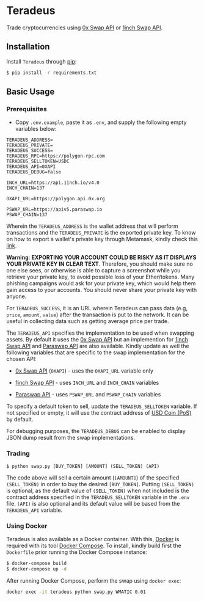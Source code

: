 # Teradeus

Trade cryptocurrencies using [0x Swap API](https://docs.0x.org/0x-api-swap/api-references) or [1inch Swap API](https://docs.1inch.io/docs/aggregation-protocol/introduction).

## Installation

Install `Teradeus` through [pip](https://pip.pypa.io/en/stable/):

``` bash
$ pip install -r requirements.txt
```

## Basic Usage

### Prerequisites

* Copy `.env.example`, paste it as `.env`, and supply the following empty variables below:

```
TERADEUS_ADDRESS=
TERADEUS_PRIVATE=
TERADEUS_SUCCESS=
TERADEUS_RPC=https://polygon-rpc.com
TERADEUS_SELLTOKEN=USDC
TERADEUS_API=0XAPI
TERADEUS_DEBUG=false

INCH_URL=https://api.1inch.io/v4.0
INCH_CHAIN=137

OXAPI_URL=https://polygon.api.0x.org

PSWAP_URL=https://apiv5.paraswap.io
PSWAP_CHAIN=137
```

Wherein the `TERADEUS_ADDRESS` is the wallet address that will perform transactions and the `TERADEUS_PRIVATE` is the exported private key. To know on how to export a wallet's private key through Metamask, kindly check this [link](https://metamask.zendesk.com/hc/en-us/articles/360015289632-How-to-Export-an-Account-Private-Key).

**Warning**: __EXPORTING YOUR ACCOUNT COULD BE RISKY AS IT DISPLAYS YOUR PRIVATE KEY IN CLEAR TEXT__. Therefore, you should make sure no one else sees, or otherwise is able to capture a screenshot while you retrieve your private key, to avoid possible loss of your Ether/tokens. Many phishing campaigns would ask for your private key, which would help them gain access to your accounts. You should never share your private key with anyone.

For `TERADEUS_SUCCESS`, it is an URL wherein Teradeus can pass data (e.g, `price`, `amount`, `value`) after the transaction is put to the network. It can be useful in collecting data such as getting average price per trade.

The `TERADEUS_API` specifies the implementation to be used when swapping assets. By default it uses the [0x Swap API](https://docs.0x.org/0x-api-swap/api-references) but an implemention for [1inch Swap API](https://docs.1inch.io/docs/aggregation-protocol/introduction) and [Paraswap API](https://developers.paraswap.network/api/master) are also available. Kindly update as well the following variables that are specific to the swap implementation for the chosen API:

* [0x Swap API](https://docs.0x.org/0x-api-swap/api-references) (`0XAPI`) - uses the `OXAPI_URL` variable only

* [1inch Swap API](https://docs.1inch.io/docs/aggregation-protocol/introduction) - uses `INCH_URL` and `INCH_CHAIN` variables

* [Paraswap API](https://developers.paraswap.network/api/master) - uses `PSWAP_URL` and `PSWAP_CHAIN` variables

To specify a default token to sell, update the `TERADEUS_SELLTOKEN` variable. If not specified or empty, it will use the contract address of [USD Coin (PoS)](https://polygonscan.com/token/0x2791bca1f2de4661ed88a30c99a7a9449aa84174) by default.

For debugging purposes, the `TERADEUS_DEBUG` can be enabled to display JSON dump result from the swap implementations.

### Trading 

```
$ python swap.py [BUY_TOKEN] [AMOUNT] (SELL_TOKEN) (API)
```

The code above will sell a certain amount (`[AMOUNT]`) of the specified `(SELL_TOKEN)` in order to buy the desired `[BUY_TOKEN]`. Putting `(SELL_TOKEN)` is optional, as the default value of `(SELL_TOKEN)` when not included is the contract address specified in the `TERADEUS_SELLTOKEN` variable in the `.env` file. `(API)` is also optional and its default value will be based from the `TERADEUS_API` variable.

### Using Docker

Teradeus is also available as a Docker container. With this, [Docker](https://www.docker.com/) is required with its tool [Docker Compose](https://docs.docker.com/compose/). To install, kindly build first the `Dockerfile` prior running the Docker Compose instance:

``` bash
$ docker-compose build
$ docker-compose up -d
```

After running Docker Compose, perform the swap using `docker exec`:

``` bash
docker exec -it teradeus python swap.py WMATIC 0.01
```